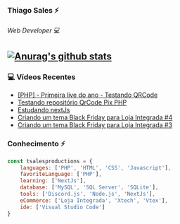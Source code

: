 ### Thiago Sales ⚡

###### Web Developer 💻

[![Anurag's github stats](https://github-readme-stats.vercel.app/api?username=tsalesproductions&show_icons=true)](https://github.com/anuraghazra/github-readme-stats)
--------

### 💻 Vídeos Recentes
<!-- YOUTUBE:START -->
- [[PHP] - Primeira live do ano - Testando QRCode](https://www.youtube.com/watch?v=liYPFRefq9Q)
- [Testando repositório QrCode Pix PHP](https://www.youtube.com/watch?v=A9TBWOLxI1M)
- [Estudando nextJs](https://www.youtube.com/watch?v=_ZfMF1VswR4)
- [Criando um tema Black Friday para Loja Integrada #4](https://www.youtube.com/watch?v=0FYmGJJmCaA)
- [Criando um tema Black Friday para Loja Integrada #3](https://www.youtube.com/watch?v=PAsdOsMf-FQ)
<!-- YOUTUBE:END -->

### Conhecimento ⚡
```javascript
const tsalesproductions = {
    languages: ['PHP', 'HTML', 'CSS', 'Javascript'],
    favoriteLanguage: ['PHP'],
    learning: ['NextJs'],
    database: ['MySQL', 'SQL Server', 'SQLite'],
    tools: ['Discord.js', 'Node.js', 'NextJs'],
    eCommerce: ['Loja Integrada', 'Xtech', 'Vtex'],
    ide: ['Visual Studio Code']
}

